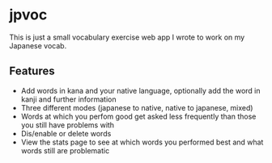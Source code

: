 jpvoc
=====
This is just a small vocabulary exercise web app I wrote to work on my Japanese vocab.

Features
--------
* Add words in kana and your native language, optionally add the word in kanji and further information
* Three different modes (japanese to native, native to japanese, mixed)
* Words at which you perfom good get asked less frequently than those you still have problems with
* Dis/enable or delete words
* View the stats page to see at which words you performed best and what words still are problematic
